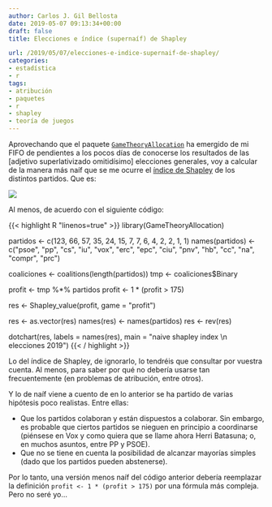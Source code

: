 ```yaml
---
author: Carlos J. Gil Bellosta
date: 2019-05-07 09:13:34+00:00
draft: false
title: Elecciones e índice (supernaíf) de Shapley

url: /2019/05/07/elecciones-e-indice-supernaif-de-shapley/
categories:
- estadística
- r
tags:
- atribución
- paquetes
- r
- shapley
- teoría de juegos
---
```





Aprovechando que el paquete [`GameTheoryAllocation`](https://cran.r-project.org/package=GameTheoryAllocation) ha emergido de mi FIFO de pendientes a los pocos días de conocerse los resultados de las [adjetivo superlativizado omitidísimo] elecciones generales, voy a calcular de la manera más naíf que se me ocurre el [índice de Shapley](https://en.wikipedia.org/wiki/Shapley_value) de los distintos partidos. Que es:

![](/wp-uploads/2019/05/indice_shapley.png#center)

Al  menos, de acuerdo con el siguiente código:

{{< highlight R "linenos=true" >}}
library(GameTheoryAllocation)

partidos <- c(123, 66, 57, 35, 24, 15, 7, 7,
              6, 4, 2, 2, 1, 1)
names(partidos) <- c("psoe", "pp", "cs", "iu",
                      "vox", "erc", "epc", "ciu",
                      "pnv", "hb", "cc", "na",
                      "compr", "prc")

coaliciones <- coalitions(length(partidos))
tmp <- coaliciones$Binary

profit <- tmp %*% partidos
profit <- 1 * (profit > 175)

res <- Shapley_value(profit, game = "profit")

res <- as.vector(res)
names(res) <- names(partidos)
res <- rev(res)

dotchart(res, labels = names(res),
          main = "naive shapley index \n elecciones 2019")
{{< / highlight >}}

Lo del índice de Shapley, de ignorarlo, lo tendréis que consultar por vuestra cuenta.  Al menos, para saber por qué no debería usarse tan frecuentemente (en problemas de atribución, entre otros).

Y lo de naíf viene a cuento de en lo anterior se ha partido de varias hipótesis poco realistas. Entre ellas:

* Que  los partidos colaboran y están dispuestos a colaborar. Sin embargo, es probable que ciertos partidos se nieguen en principio a coordinarse (piénsese en Vox y como quiera que se llame ahora Herri Batasuna; o, en muchos asuntos, entre PP y PSOE).
* Que no se tiene en cuenta la posibilidad de alcanzar mayorías simples (dado que los partidos pueden abstenerse).

Por lo tanto, una versión menos naíf del código anterior debería reemplazar la definición `profit <- 1 * (profit > 175)` por una fórmula más compleja. Pero no seré yo...